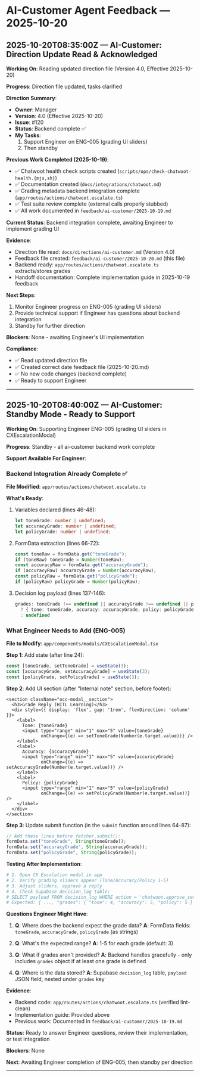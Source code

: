 # AI-Customer Agent Feedback — 2025-10-20

## 2025-10-20T08:35:00Z — AI-Customer: Direction Update Read & Acknowledged

**Working On**: Reading updated direction file (Version 4.0, Effective 2025-10-20)

**Progress**: Direction file updated, tasks clarified

**Direction Summary**:
- **Owner**: Manager
- **Version**: 4.0 (Effective 2025-10-20)
- **Issue**: #120
- **Status**: Backend complete ✅
- **My Tasks**: 
  1. Support Engineer on ENG-005 (grading UI sliders)
  2. Then standby

**Previous Work Completed (2025-10-19)**:
- ✅ Chatwoot health check scripts created (`scripts/ops/check-chatwoot-health.{mjs,sh}`)
- ✅ Documentation created (`docs/integrations/chatwoot.md`)
- ✅ Grading metadata backend integration complete (`app/routes/actions/chatwoot.escalate.ts`)
- ✅ Test suite review complete (external calls properly stubbed)
- ✅ All work documented in `feedback/ai-customer/2025-10-19.md`

**Current Status**: Backend integration complete, awaiting Engineer to implement grading UI

**Evidence**:
- Direction file read: `docs/directions/ai-customer.md` (Version 4.0)
- Feedback file created: `feedback/ai-customer/2025-10-20.md` (this file)
- Backend ready: `app/routes/actions/chatwoot.escalate.ts` extracts/stores grades
- Handoff documentation: Complete implementation guide in 2025-10-19 feedback

**Next Steps**:
1. Monitor Engineer progress on ENG-005 (grading UI sliders)
2. Provide technical support if Engineer has questions about backend integration
3. Standby for further direction

**Blockers**: None - awaiting Engineer's UI implementation

**Compliance**:
- ✅ Read updated direction file
- ✅ Created correct date feedback file (2025-10-20.md)
- ✅ No new code changes (backend complete)
- ✅ Ready to support Engineer

---

## 2025-10-20T08:40:00Z — AI-Customer: Standby Mode - Ready to Support

**Working On**: Supporting Engineer ENG-005 (grading UI sliders in CXEscalationModal)

**Progress**: Standby - all ai-customer backend work complete

**Support Available For Engineer**:

### Backend Integration Already Complete ✅

**File Modified**: `app/routes/actions/chatwoot.escalate.ts`

**What's Ready**:
1. Variables declared (lines 46-48):
   ```typescript
   let toneGrade: number | undefined;
   let accuracyGrade: number | undefined;
   let policyGrade: number | undefined;
   ```

2. FormData extraction (lines 66-72):
   ```typescript
   const toneRaw = formData.get("toneGrade");
   if (toneRaw) toneGrade = Number(toneRaw);
   const accuracyRaw = formData.get("accuracyGrade");
   if (accuracyRaw) accuracyGrade = Number(accuracyRaw);
   const policyRaw = formData.get("policyGrade");
   if (policyRaw) policyGrade = Number(policyRaw);
   ```

3. Decision log payload (lines 137-146):
   ```typescript
   grades: toneGrade !== undefined || accuracyGrade !== undefined || policyGrade !== undefined
     ? { tone: toneGrade, accuracy: accuracyGrade, policy: policyGrade }
     : undefined
   ```

### What Engineer Needs to Add (ENG-005)

**File to Modify**: `app/components/modals/CXEscalationModal.tsx`

**Step 1**: Add state (after line 24):
```typescript
const [toneGrade, setToneGrade] = useState(3);
const [accuracyGrade, setAccuracyGrade] = useState(3);
const [policyGrade, setPolicyGrade] = useState(3);
```

**Step 2**: Add UI section (after "Internal note" section, before footer):
```tsx
<section className="occ-modal__section">
  <h3>Grade Reply (HITL Learning)</h3>
  <div style={{ display: 'flex', gap: '1rem', flexDirection: 'column' }}>
    <label>
      Tone: {toneGrade}
      <input type="range" min="1" max="5" value={toneGrade} 
             onChange={(e) => setToneGrade(Number(e.target.value))} />
    </label>
    <label>
      Accuracy: {accuracyGrade}
      <input type="range" min="1" max="5" value={accuracyGrade}
             onChange={(e) => setAccuracyGrade(Number(e.target.value))} />
    </label>
    <label>
      Policy: {policyGrade}
      <input type="range" min="1" max="5" value={policyGrade}
             onChange={(e) => setPolicyGrade(Number(e.target.value))} />
    </label>
  </div>
</section>
```

**Step 3**: Update submit function (in the `submit` function around lines 64-87):
```typescript
// Add these lines before fetcher.submit():
formData.set("toneGrade", String(toneGrade));
formData.set("accuracyGrade", String(accuracyGrade));
formData.set("policyGrade", String(policyGrade));
```

**Testing After Implementation**:
```bash
# 1. Open CX Escalation modal in app
# 2. Verify grading sliders appear (Tone/Accuracy/Policy 1-5)
# 3. Adjust sliders, approve a reply
# 4. Check Supabase decision_log table:
# SELECT payload FROM decision_log WHERE action = 'chatwoot.approve_send' ORDER BY created_at DESC LIMIT 1;
# Expected: { ..., "grades": { "tone": 4, "accuracy": 5, "policy": 5 } }
```

**Questions Engineer Might Have**:

1. **Q**: Where does the backend expect the grade data?
   **A**: FormData fields: `toneGrade`, `accuracyGrade`, `policyGrade` (as strings)

2. **Q**: What's the expected range?
   **A**: 1-5 for each grade (default: 3)

3. **Q**: What if grades aren't provided?
   **A**: Backend handles gracefully - only includes `grades` object if at least one grade is defined

4. **Q**: Where is the data stored?
   **A**: Supabase `decision_log` table, `payload` JSON field, nested under `grades` key

**Evidence**:
- Backend code: `app/routes/actions/chatwoot.escalate.ts` (verified lint-clean)
- Implementation guide: Provided above
- Previous work: Documented in `feedback/ai-customer/2025-10-19.md`

**Status**: Ready to answer Engineer questions, review their implementation, or test integration

**Blockers**: None

**Next**: Awaiting Engineer completion of ENG-005, then standby per direction

---

